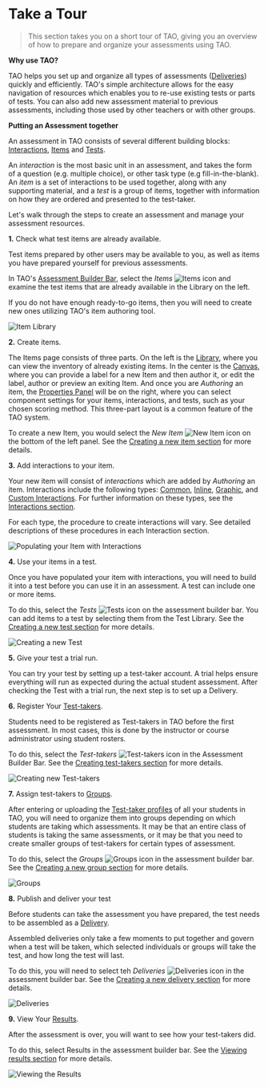 # Take a Tour


>This section takes you on a short tour of TAO, giving you an overview of how to prepare and organize your assessments using TAO.

**Why use TAO?** 

TAO helps you set up and organize all types of assessments ([Deliveries](../appendix/glossary.md#delivery)) quickly and efficiently. TAO's simple architecture allows for the easy navigation of resources which enables you to re-use existing tests or parts of tests. You can also add new assessment material to previous assessments, including those used by other teachers or with other groups.

**Putting an Assessment together**

An assessment in TAO consists of several different building blocks: [Interactions](../appendix/glossary.md#interaction), [Items](../appendix/glossary.md#item) and [Tests](../appendix/glossary.md#test).

An *interaction* is the most basic unit in an assessment, and takes the form of a question (e.g. multiple choice), or other task type (e.g fill-in-the-blank). An *item* is a set of interactions to be used together, along with any supporting material, and a *test* is a group of items, together with information on how they are ordered and presented to the test-taker.

Let's walk through the steps to create an assessment and manage your assessment resources.

**1.** Check what test items are already available.

Test items prepared by other users may be available to you, as well as items you have prepared yourself for previous assessments.

In TAO's [Assessment Builder Bar](../appendix/glossary.md#assessment-builder-bar), select the _Items_ ![Items](../resources/_icons/item.png) icon and examine the test items that are already available in the Library on the left.

If you do not have enough ready-to-go items, then you will need to create new ones utilizing TAO's item authoring tool.

![Item Library](../resources/backend/items/items.png)

**2.** Create items.

The Items page consists of three parts. On the left is the [Library](../appendix/glossary.md#library), where you can view the inventory of already existing items. In the center is the [Canvas](../appendix/glossary.md#canvas), where you can provide a label for a new Item and then author it, or edit the label, author or preview an exiting Item. And once you are _Authoring_ an item, the [Properties Panel](../appendix/glossary.md#properties-panel) will be on the right, where you can select component settings for your items, interactions, and tests, such as your chosen scoring method. This three-part layout is a common feature of the TAO system. 

To create a new Item, you would select the _New Item_ ![New Item](../resources/_icons/item.png) icon on the bottom of the left panel. See the [Creating a new item section](../items/creating-a-new-item.md) for more details.

**3.** Add interactions to your item.

Your new item will consist of *interactions* which are added by _Authoring_ an item. Interactions include the following types: [Common](../appendix/glossary.md#common-interaction), [Inline](../appendix/glossary.md#inline-interaction), [Graphic](../appendix/glossary.md#graphic-interaction), and [Custom Interactions](../appendix/glossary.md#custom-interaction). For further information on these types, see the [Interactions section](../interactions/what-is-an-interaction.md).

For each type, the procedure to create interactions will vary. See detailed descriptions of these procedures in each Interaction section.

![Populating your Item with Interactions](../resources/backend/items/authoring-25.png)

**4.** Use your items in a test.

Once you have populated your item with interactions, you will need to build it into a test before you can use it in an assessment. A test can include one or more items. 

To do this, select the _Tests_ ![Tests](../resources/_icons/test.png) icon  on the assessment builder bar. You can add items to a test by selecting them from the Test Library. See the [Creating a new test section](../tests/creating-a-new-test.md) for more details.

![Creating a new Test](../resources/backend/tests/new-test.png)

**5.** Give your test a trial run.

You can try your test by setting up a test-taker account. A trial helps ensure everything will run as expected during the actual student assessment. After checking the Test with a trial run, the next step is to set up a Delivery.

**6.** Register Your [Test-takers](../appendix/glossary.md#test-taker).

Students need to be registered as Test-takers in TAO before the first assessment. In most cases, this is done by the instructor or course administrator using student rosters. 

To do this, select the _Test-takers_ ![Test-takers](../resources/_icons/test-taker.png) icon in the Assessment Builder Bar. See the [Creating test-takers section](../test-takers/creating-test-taker.md) for more details.

![Creating new Test-takers](../resources/backend/test-takers/new-test-taker.png)

**7.** Assign test-takers to [Groups](../appendix/glossary.md#group).

After entering or uploading the [Test-taker profiles](../test-takers/creating-test-taker.md) of all your students in TAO, you will need to organize them into groups depending on which students are taking which assessments. It may be that an entire class of students is taking the same assessments, or it may be that you need to create smaller groups of test-takers for certain types of assessment.

To do this, select the _Groups_ ![Groups](../resources/_icons/test-takers.png) icon in the assessment builder bar. See the [Creating a new group section](../groups/creating-a-new-group.md) for more details.

![Groups](../resources/backend/groups/groups.png)

**8.** Publish and deliver your test

Before students can take the assessment you have prepared, the test needs to be assembled as a [Delivery](../appendix/glossary.md#delivery). 

Assembled deliveries only take a few moments to put together and govern when a test will be taken, which selected individuals or groups will take the test, and how long the test will last. 

To do this, you will need to select teh _Deliveries_ ![Deliveries](../resources/_icons/delivery.png) icon in the assessment builder bar. See the [Creating a new delivery section](../deliveries/create-a-new-delivery.md) for more details.

![Deliveries](../resources/backend/deliveries/deliveries.png)

**9.** View Your [Results](../appendix/glossary.md#results).

After the assessment is over, you will want to see how your test-takers did. 

To do this, select Results in the assessment builder bar.
See the [Viewing results section](../results/viewing-results.md) for more details.

![Viewing the Results](../resources/backend/results/results.png)
